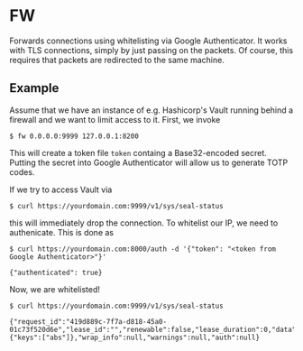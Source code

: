 # FW

Forwards connections using whitelisting via Google Authenticator. It works with TLS connections, simply by just passing on the packets. Of course, this requires that packets are redirected to the same machine.

## Example

Assume that we have an instance of e.g. Hashicorp's Vault running behind a firewall and we want to limit access to it. First, we invoke

```
$ fw 0.0.0.0:9999 127.0.0.1:8200
```

This will create a token file `token` containg a Base32-encoded secret. Putting the secret into Google Authenticator will allow us to generate TOTP codes.

If we try to access Vault via

```
$ curl https://yourdomain.com:9999/v1/sys/seal-status
```

this will immediately drop the connection. To whitelist our IP, we need to authenicate. This is done as

```
$ curl https://yourdomain.com:8000/auth -d '{"token": "<token from Google Authenticator>"}'

{"authenticated": true}

```

Now, we are whitelisted!

```
$ curl https://yourdomain.com:9999/v1/sys/seal-status

{"request_id":"419d889c-7f7a-d818-45a0-01c73f520d6e","lease_id":"","renewable":false,"lease_duration":0,"data":{"keys":["abs"]},"wrap_info":null,"warnings":null,"auth":null}
```
